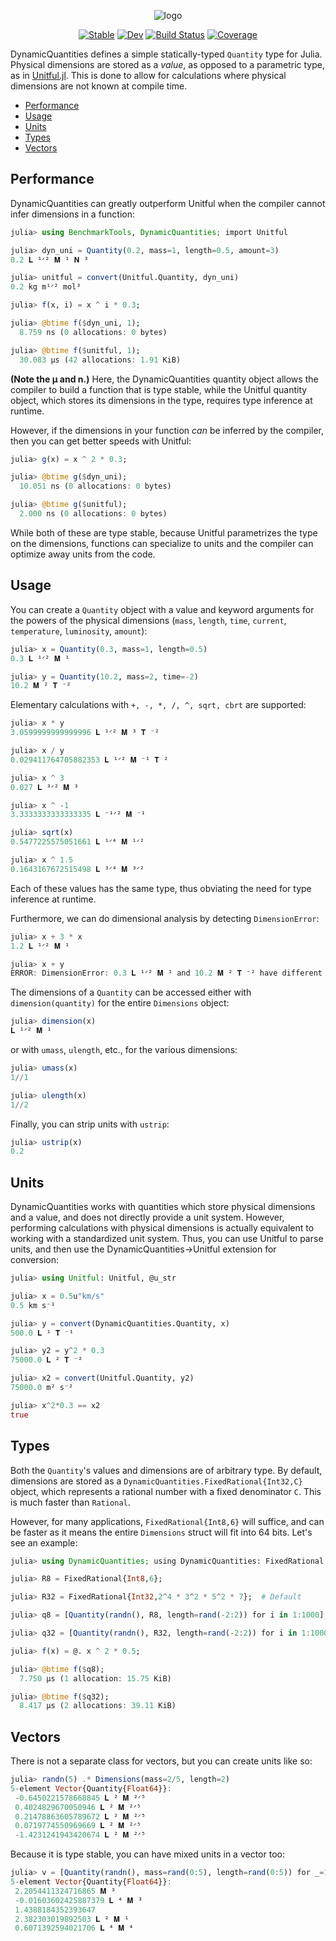 <div align="center">

![logo](https://github.com/SymbolicML/DynamicQuantities.jl/assets/7593028/a278d0c1-2f95-416b-ba04-82750074146b)

[![Stable](https://img.shields.io/badge/docs-stable-blue.svg)](https://symbolicml.org/DynamicQuantities.jl/stable/)
[![Dev](https://img.shields.io/badge/docs-dev-blue.svg)](https://symbolicml.org/DynamicQuantities.jl/dev/)
[![Build Status](https://github.com/SymbolicML/DynamicQuantities.jl/actions/workflows/CI.yml/badge.svg?branch=main)](https://github.com/SymbolicML/DynamicQuantities.jl/actions/workflows/CI.yml?query=branch%3Amain)
[![Coverage](https://coveralls.io/repos/github/SymbolicML/DynamicQuantities.jl/badge.svg?branch=main)](https://coveralls.io/github/SymbolicML/DynamicQuantities.jl?branch=main)

</div>
  
DynamicQuantities defines a simple statically-typed `Quantity` type for Julia.
Physical dimensions are stored as a *value*, as opposed to a parametric type, as in [Unitful.jl](https://github.com/PainterQubits/Unitful.jl).
This is done to allow for calculations where physical dimensions are not known at compile time.

- [Performance](#performance)
- [Usage](#usage)
- [Units](#units)
- [Types](#types)
- [Vectors](#vectors)

## Performance

DynamicQuantities can greatly outperform Unitful
when the compiler cannot infer dimensions in a function:

```julia
julia> using BenchmarkTools, DynamicQuantities; import Unitful

julia> dyn_uni = Quantity(0.2, mass=1, length=0.5, amount=3)
0.2 𝐋 ¹ᐟ² 𝐌 ¹ 𝐍 ³

julia> unitful = convert(Unitful.Quantity, dyn_uni)
0.2 kg m¹ᐟ² mol³

julia> f(x, i) = x ^ i * 0.3;

julia> @btime f($dyn_uni, 1);
  8.759 ns (0 allocations: 0 bytes)

julia> @btime f($unitful, 1);
  30.083 μs (42 allocations: 1.91 KiB)
```

**(Note the μ and n.)**
Here, the DynamicQuantities quantity object allows the compiler to build a function that is type stable,
while the Unitful quantity object, which stores its dimensions in the type, requires type inference at runtime.

However, if the dimensions in your function *can* be inferred by the compiler,
then you can get better speeds with Unitful:

```julia
julia> g(x) = x ^ 2 * 0.3;

julia> @btime g($dyn_uni);
  10.051 ns (0 allocations: 0 bytes)

julia> @btime g($unitful);
  2.000 ns (0 allocations: 0 bytes)
```

While both of these are type stable,
because Unitful parametrizes the type on the dimensions, functions can specialize
to units and the compiler can optimize away units from the code.

## Usage

You can create a `Quantity` object with a value and keyword arguments for the powers of the physical dimensions
(`mass`, `length`, `time`, `current`, `temperature`, `luminosity`, `amount`):

```julia
julia> x = Quantity(0.3, mass=1, length=0.5)
0.3 𝐋 ¹ᐟ² 𝐌 ¹

julia> y = Quantity(10.2, mass=2, time=-2)
10.2 𝐌 ² 𝐓 ⁻²
```

Elementary calculations with `+, -, *, /, ^, sqrt, cbrt` are supported:

```julia
julia> x * y
3.0599999999999996 𝐋 ¹ᐟ² 𝐌 ³ 𝐓 ⁻²

julia> x / y
0.029411764705882353 𝐋 ¹ᐟ² 𝐌 ⁻¹ 𝐓 ²

julia> x ^ 3
0.027 𝐋 ³ᐟ² 𝐌 ³

julia> x ^ -1
3.3333333333333335 𝐋 ⁻¹ᐟ² 𝐌 ⁻¹

julia> sqrt(x)
0.5477225575051661 𝐋 ¹ᐟ⁴ 𝐌 ¹ᐟ²

julia> x ^ 1.5
0.1643167672515498 𝐋 ³ᐟ⁴ 𝐌 ³ᐟ²
```

Each of these values has the same type, thus obviating the need for type inference at runtime.

Furthermore, we can do dimensional analysis by detecting `DimensionError`:

```julia
julia> x + 3 * x
1.2 𝐋 ¹ᐟ² 𝐌 ¹

julia> x + y
ERROR: DimensionError: 0.3 𝐋 ¹ᐟ² 𝐌 ¹ and 10.2 𝐌 ² 𝐓 ⁻² have different dimensions
```

The dimensions of a `Quantity` can be accessed either with `dimension(quantity)` for the entire `Dimensions` object:

```julia
julia> dimension(x)
𝐋 ¹ᐟ² 𝐌 ¹
```

or with `umass`, `ulength`, etc., for the various dimensions:

```julia
julia> umass(x)
1//1

julia> ulength(x)
1//2
```

Finally, you can strip units with `ustrip`:
    
```julia
julia> ustrip(x)
0.2
```

## Units

DynamicQuantities works with quantities which store physical dimensions and a value,
and does not directly provide a unit system.
However, performing calculations with physical dimensions
is actually equivalent to working with a standardized unit system.
Thus, you can use Unitful to parse units,
and then use the DynamicQuantities->Unitful extension for conversion:

```julia
julia> using Unitful: Unitful, @u_str

julia> x = 0.5u"km/s"
0.5 km s⁻¹

julia> y = convert(DynamicQuantities.Quantity, x)
500.0 𝐋 ¹ 𝐓 ⁻¹

julia> y2 = y^2 * 0.3
75000.0 𝐋 ² 𝐓 ⁻²

julia> x2 = convert(Unitful.Quantity, y2)
75000.0 m² s⁻²

julia> x^2*0.3 == x2
true
```

## Types

Both the `Quantity`'s values and dimensions are of arbitrary type.
By default, dimensions are stored as a `DynamicQuantities.FixedRational{Int32,C}`
object, which represents a rational number
with a fixed denominator `C`. This is much faster than `Rational`.

However, for many applications, `FixedRational{Int8,6}` will suffice,
and can be faster as it means the entire `Dimensions`
struct will fit into 64 bits. Let's see an example:

```julia
julia> using DynamicQuantities; using DynamicQuantities: FixedRational

julia> R8 = FixedRational{Int8,6};

julia> R32 = FixedRational{Int32,2^4 * 3^2 * 5^2 * 7};  # Default

julia> q8 = [Quantity(randn(), R8, length=rand(-2:2)) for i in 1:1000];

julia> q32 = [Quantity(randn(), R32, length=rand(-2:2)) for i in 1:1000];

julia> f(x) = @. x ^ 2 * 0.5;

julia> @btime f($q8);
  7.750 μs (1 allocation: 15.75 KiB)

julia> @btime f($q32);
  8.417 μs (2 allocations: 39.11 KiB)
```

## Vectors

There is not a separate class for vectors, but you can create units
like so:

```julia
julia> randn(5) .* Dimensions(mass=2/5, length=2)
5-element Vector{Quantity{Float64}}:
 -0.6450221578668845 𝐋 ² 𝐌 ²ᐟ⁵
 0.4024829670050946 𝐋 ² 𝐌 ²ᐟ⁵
 0.21478863605789672 𝐋 ² 𝐌 ²ᐟ⁵
 0.0719774550969669 𝐋 ² 𝐌 ²ᐟ⁵
 -1.4231241943420674 𝐋 ² 𝐌 ²ᐟ⁵
```

Because it is type stable, you can have mixed units in a vector too:

```julia
julia> v = [Quantity(randn(), mass=rand(0:5), length=rand(0:5)) for _=1:5]
5-element Vector{Quantity{Float64}}:
 2.2054411324716865 𝐌 ³
 -0.01603602425887379 𝐋 ⁴ 𝐌 ³
 1.4388184352393647 
 2.382303019892503 𝐋 ² 𝐌 ¹
 0.6071392594021706 𝐋 ⁴ 𝐌 ⁴
```
